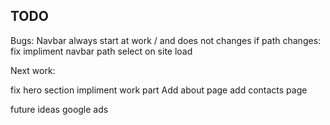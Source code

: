 ## TODO

Bugs:
Navbar always start at work / and does not changes if path changes: fix impliment navbar path select on site load


Next work:

fix hero section
impliment work part
Add about page
add contacts page

future ideas
google ads